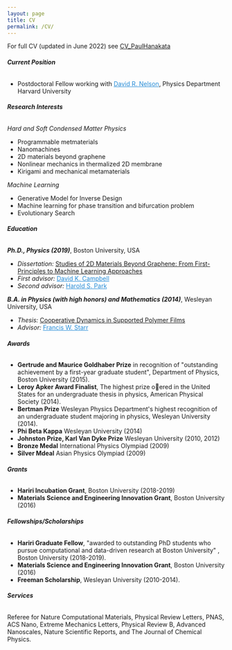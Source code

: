 ```yaml
---
layout: page
title: CV
permalink: /CV/
---
```

For full CV (updated in June 2022) see [CV_PaulHanakata]({{site.baseurl}}../files/CV_PaulHanakata.pdf) 

###### __Current Position__
* Postdoctoral Fellow working with <a href="https://www.physics.harvard.edu/people/facpages/nelson" style="color:#268cd7
">David R. Nelson</a>, Physics Department Harvard University

###### __Research Interests__

*Hard and Soft Condensed Matter Physics*
* Programmable metmaterials 
* Nanomachines
* 2D materials beyond graphene 
* Nonlinear mechanics in thermalized 2D membrane 
* Kirigami and mechanical metamaterials 

*Machine Learning*
* Generative Model for Inverse Design 
* Machine learning for phase transition and bifurcation problem 
* Evolutionary Search 

###### __Education__

__*Ph.D., Physics (2019)*__, Boston University, USA
* *Dissertation:* [Studies of 2D Materials Beyond Graphene: From First-Principles to Machine Learning Approaches]({{site.baseurl}}../files/thesis_2DBeyondGraphene_PaulHanakata.pdf)
* *First advisor:* <a href="http://physics.bu.edu/sites/campbell-group/" style="color:#268cd7
">David K. Campbell</a>
* *Second advisor:* <a href="https://people.bu.edu/parkhs/" style="color:#268cd7
">Harold S. Park</a>

__*B.A. in Physics (with high honors) and Mathematics  (2014)*__, Wesleyan University, USA
* *Thesis:* [Cooperative Dynamics in Supported Polymer Films]({{site.baseurl}}../files/thesis_PolymerFilms_PaulHanakata.pdf)
* *Advisor:* <a href="https://fstarr.faculty.wesleyan.edu/" style="color:#268cd7
">Francis W. Starr</a>

###### __Awards__
* __Gertrude and Maurice Goldhaber Prize__ in recognition of "outstanding achievement by a first-year graduate student", Department of Physics, Boston University (2015).
* __Leroy Apker Award Finalist__, The highest prize oered in the United States for an undergraduate thesis in physics, American Physical Society (2014). 
* __Bertman Prize__ Wesleyan Physics Department's highest recognition of an undergraduate student majoring in physics, Wesleyan University (2014). 
* __Phi Beta Kappa__ Wesleyan University (2014)
* __Johnston Prize, Karl Van Dyke Prize__ Wesleyan University (2010, 2012)
* __Bronze Medal__ International Physics Olympiad (2009)
* __Silver Mdeal__ Asian Physics Olympiad (2009)

###### __Grants__
* __Hariri Incubation Grant__, Boston University (2018-2019)
* __Materials Science and Engineering Innovation Grant__, Boston University (2016) 

###### __Fellowships/Scholarships__
* __Hariri Graduate Fellow__, "awarded to outstanding PhD students who pursue computational and data-driven research at Boston
University" , Boston University (2018-2019).
* __Materials Science and Engineering Innovation Grant__, Boston University (2016) 
* __Freeman Scholarship__, Wesleyan University (2010-2014).

###### __Services__
Referee for Nature Computational Materials, Physical Review Letters, PNAS, ACS Nano, Extreme Mechanics Letters, Physical Review B, Advanced Nanoscales, Nature Scientific Reports, and The Journal of Chemical Physics. 

